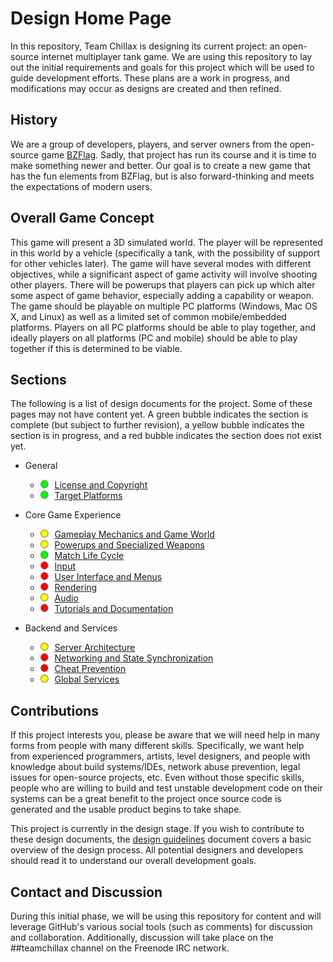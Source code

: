 # Design Home Page

In this repository, Team Chillax is designing its current project: an open-source internet multiplayer tank game. We are using this repository to lay out the initial requirements and goals for this project which will be used to guide development efforts. These plans are a work in progress, and modifications may occur as designs are created and then refined.

## History

We are a group of developers, players, and server owners from the open-source game [BZFlag](http://bzflag.org). Sadly, that project has run its course and it is time to make something newer and better. Our goal is to create a new game that has the fun elements from BZFlag, but is also forward-thinking and meets the expectations of modern users.

## Overall Game Concept

This game will present a 3D simulated world. The player will be represented in this world by a vehicle (specifically a tank, with the possibility of support for other vehicles later). The game will have several modes with different objectives, while a significant aspect of game activity will involve shooting other players. There will be powerups that players can pick up which alter some aspect of game behavior, especially adding a capability or weapon. The game should be playable on multiple PC platforms (Windows, Mac OS X, and Linux) as well as a limited set of common mobile/embedded platforms. Players on all PC platforms should be able to play together, and ideally players on all platforms (PC and mobile) should be able to play together if this is determined to be viable.

## Sections

The following is a list of design documents for the project. Some of these pages may not have content yet. A green bubble indicates the section is complete (but subject to further revision), a yellow bubble indicates the section is in progress, and a red bubble indicates the section does not exist yet.

- General
  - ![Ready](README/ready.png) [License and Copyright](license_and_copyright.md)
  - ![Ready](README/ready.png) [Target Platforms](target_platforms.md)

- Core Game Experience
  - ![Incomplete](README/incomplete.png) [Gameplay Mechanics and Game World](gameplay_mechanics_and_game_world.md)
  - ![Incomplete](README/incomplete.png) [Powerups and Specialized Weapons](powerups_and_specialized_weapons.md)
  - ![Ready](README/ready.png) [Match Life Cycle](match_life_cycle.md)
  - ![Missing](README/missing.png) [Input](input.md)
  - ![Missing](README/missing.png) [User Interface and Menus](user_interface_and_menus.md)
  - ![Missing](README/missing.png) [Rendering](rendering.md)
  - ![Incomplete](README/incomplete.png) [Audio](audio.md)
  - ![Missing](README/missing.png) [Tutorials and Documentation](tutorials_and_documentation.md)

- Backend and Services
  - ![Incomplete](README/incomplete.png) [Server Architecture](server_architecture.md)
  - ![Missing](README/missing.png) [Networking and State Synchronization](networking_and_state_synchronization.md)
  - ![Missing](README/missing.png) [Cheat Prevention](cheat_prevention.md)
  - ![Incomplete](README/incomplete.png) [Global Services](global_services.md)

## Contributions

If this project interests you, please be aware that we will need help in many forms from people with many different skills. Specifically, we want help from experienced programmers, artists, level designers, and people with knowledge about build systems/IDEs, network abuse prevention, legal issues for open-source projects, etc. Even without those specific skills, people who are willing to build and test unstable development code on their systems can be a great benefit to the project once source code is generated and the usable product begins to take shape.

This project is currently in the design stage. If you wish to contribute to these design documents, the [design guidelines](design_guidelines.md) document covers a basic overview of the design process. All potential designers and developers should read it to understand our overall development goals.

## Contact and Discussion

During this initial phase, we will be using this repository for content and will leverage GitHub's various social tools (such as comments) for discussion and collaboration. Additionally, discussion will take place on the ##teamchillax channel on the Freenode IRC network.
